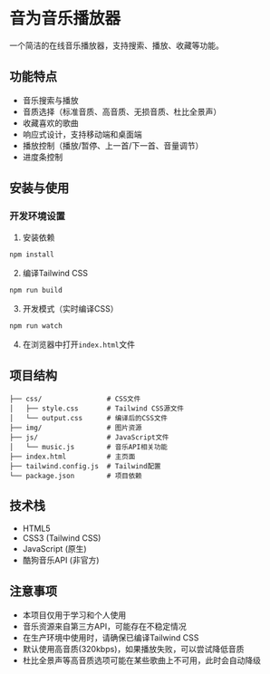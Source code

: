 # 音为音乐播放器

一个简洁的在线音乐播放器，支持搜索、播放、收藏等功能。

## 功能特点

- 音乐搜索与播放
- 音质选择（标准音质、高音质、无损音质、杜比全景声）
- 收藏喜欢的歌曲
- 响应式设计，支持移动端和桌面端
- 播放控制（播放/暂停、上一首/下一首、音量调节）
- 进度条控制

## 安装与使用

### 开发环境设置

1. 安装依赖

```bash
npm install
```

2. 编译Tailwind CSS

```bash
npm run build
```

3. 开发模式（实时编译CSS）

```bash
npm run watch
```

4. 在浏览器中打开`index.html`文件

## 项目结构

```
├── css/                # CSS文件
│   ├── style.css       # Tailwind CSS源文件
│   └── output.css      # 编译后的CSS文件
├── img/                # 图片资源
├── js/                 # JavaScript文件
│   └── music.js        # 音乐API相关功能
├── index.html          # 主页面
├── tailwind.config.js  # Tailwind配置
└── package.json        # 项目依赖
```

## 技术栈

- HTML5
- CSS3 (Tailwind CSS)
- JavaScript (原生)
- 酷狗音乐API (非官方)

## 注意事项

- 本项目仅用于学习和个人使用
- 音乐资源来自第三方API，可能存在不稳定情况
- 在生产环境中使用时，请确保已编译Tailwind CSS
- 默认使用高音质(320kbps)，如果播放失败，可以尝试降低音质
- 杜比全景声等高音质选项可能在某些歌曲上不可用，此时会自动降级